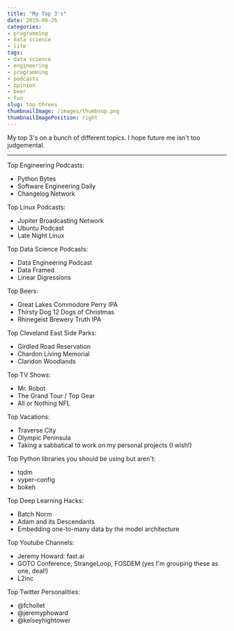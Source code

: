 ```yaml
---
title: "My Top 3's"
date: 2019-09-26
categories:
- programming
- data science
- life
tags:
- data science
- engineering
- programming
- podcasts
- opinion
- beer
- fun
slug: top-threes
thumbnailImage: /images/thumbsup.png
thumbnailImagePosition: right
---
```


My top 3's on a bunch of different topics. I hope future me isn't too judgemental.

-------------------------

Top Engineering Podcasts:

- Python Bytes
- Software Engineering Daily
- Changelog Network

Top Linux Podcasts:

- Jupiter Broadcasting Network
- Ubuntu Podcast
- Late Night Linux

Top Data Science Podcasts:

- Data Engineering Podcast
- Data Framed
- Linear Digressions

Top Beers:

- Great Lakes Commodore Perry IPA
- Thirsty Dog 12 Dogs of Christmas
- Rhinegeist Brewery Truth IPA

Top Cleveland East Side Parks:

- Girdled Road Reservation
- Chardon Living Memorial
- Claridon Woodlands

Top TV Shows:

- Mr. Robot
- The Grand Tour / Top Gear
- All or Nothing NFL

Top Vacations:

- Traverse City
- Olympic Peninsula
- Taking a sabbatical to work on my personal projects (I wish!)

Top Python libraries you should be using but aren't:

- tqdm
- vyper-config
- bokeh

Top Deep Learning Hacks:

- Batch Norm
- Adam and its Descendants
- Embedding one-to-many data by the model architecture

Top Youtube Channels:

- Jeremy Howard: fast.ai
- GOTO Conference, StrangeLoop, FOSDEM (yes I'm grouping these as one, deal!)
- L2inc

Top Twitter Personalities:

- @fchollet
- @jeremyphoward
- @kelseyhightower
